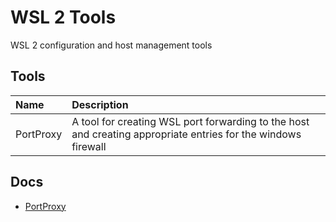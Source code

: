 # WSL 2 Tools

WSL 2 configuration and host management tools

## Tools

| Name      | Description                                                                                                   |
|:----------|:--------------------------------------------------------------------------------------------------------------|
| PortProxy | A tool for creating WSL port forwarding to the host and creating appropriate entries for the windows firewall |

## Docs
 - [PortProxy](https://github.com/JanoPL/wsl2.programs/blob/8-readme/docs/portproxy.md)